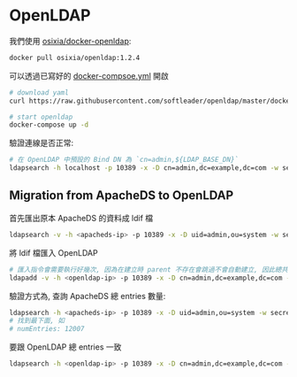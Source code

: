 # OpenLDAP

我們使用 [osixia/docker-openldap](https://github.com/osixia/docker-openldap):

```sh
docker pull osixia/openldap:1.2.4
```

可以透過已寫好的 [docker-compsoe.yml](https://github.com/softleader/openldap/blob/master/docker-compose.yml) 開啟

```sh
# download yaml
curl https://raw.githubusercontent.com/softleader/openldap/master/docker-compose.yml -sSLo docker-compose.yml

# start openldap
docker-compose up -d
```

驗證連線是否正常:

```sh
# 在 OpenLDAP 中預設的 Bind DN 為 `cn=admin,${LDAP_BASE_DN}`
ldapsearch -h localhost -p 10389 -x -D cn=admin,dc=example,dc=com -w secret -b dc=example,dc=com
```

## Migration from ApacheDS to OpenLDAP

首先匯出原本 ApacheDS 的資料成 ldif 檔

```sh
ldapsearch -v -h <apacheds-ip> -p 10389 -x -D uid=admin,ou=system -w secret -b dc=example,dc=com > my.ldif
```

將 ldif 檔匯入 OpenLDAP

```sh
# 匯入指令會需要執行好幾次, 因為在建立時 parent 不存在會跳過不會自動建立, 因此總共有幾層就要執行幾次
ldapadd -v -h <openldap-ip> -p 10389 -x -D cn=admin,dc=example,dc=com -w secret -f my.ldif -c > /dev/null 2>&1
```

驗證方式為, 查詢 ApacheDS 總 entries 數量:

```sh
ldapsearch -h <apacheds-ip> -p 10389 -x -D uid=admin,ou=system -w secret -b dc=example,dc=com
# 找到最下面, 如
# numEntries: 12007
```

要跟 OpenLDAP 總 entries 一致

```sh
ldapsearch -h <openldap-ip> -p 10389 -x -D cn=admin,dc=example,dc=com -w secret -b dc=example,dc=com
```
